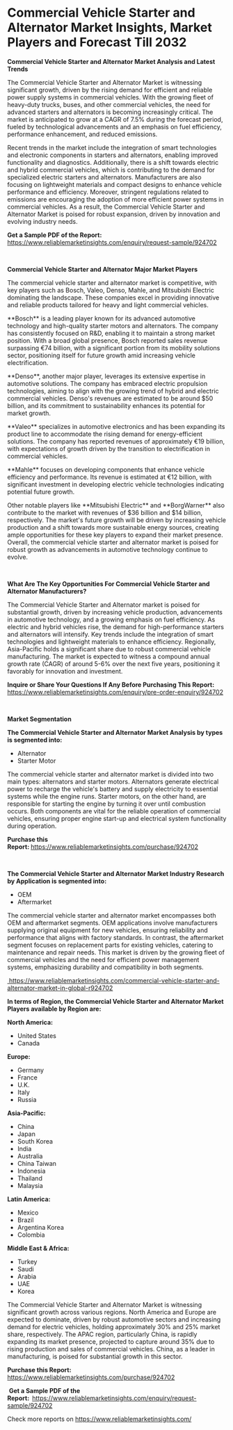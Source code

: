 <p><h1>Commercial Vehicle Starter and Alternator Market Insights, Market Players and Forecast Till 2032</h1></p><p><strong>Commercial Vehicle Starter and Alternator Market Analysis and Latest Trends</strong></p>
<p><p>The Commercial Vehicle Starter and Alternator Market is witnessing significant growth, driven by the rising demand for efficient and reliable power supply systems in commercial vehicles. With the growing fleet of heavy-duty trucks, buses, and other commercial vehicles, the need for advanced starters and alternators is becoming increasingly critical. The market is anticipated to grow at a CAGR of 7.5% during the forecast period, fueled by technological advancements and an emphasis on fuel efficiency, performance enhancement, and reduced emissions.</p><p>Recent trends in the market include the integration of smart technologies and electronic components in starters and alternators, enabling improved functionality and diagnostics. Additionally, there is a shift towards electric and hybrid commercial vehicles, which is contributing to the demand for specialized electric starters and alternators. Manufacturers are also focusing on lightweight materials and compact designs to enhance vehicle performance and efficiency. Moreover, stringent regulations related to emissions are encouraging the adoption of more efficient power systems in commercial vehicles. As a result, the Commercial Vehicle Starter and Alternator Market is poised for robust expansion, driven by innovation and evolving industry needs.</p></p>
<p><strong>Get a Sample PDF of the Report:&nbsp;</strong> <a href="https://www.reliablemarketinsights.com/enquiry/request-sample/924702?utm_campaign=3523&utm_medium=2&utm_source=Github&utm_content=ia&utm_term=24032025&utm_id=commercial-vehicle-starter-and-alternator">https://www.reliablemarketinsights.com/enquiry/request-sample/924702</a></p>
<p>&nbsp;</p>
<p><strong>Commercial Vehicle Starter and Alternator Major Market Players</strong></p>
<p><p>The commercial vehicle starter and alternator market is competitive, with key players such as Bosch, Valeo, Denso, Mahle, and Mitsubishi Electric dominating the landscape. These companies excel in providing innovative and reliable products tailored for heavy and light commercial vehicles.</p><p>**Bosch** is a leading player known for its advanced automotive technology and high-quality starter motors and alternators. The company has consistently focused on R&D, enabling it to maintain a strong market position. With a broad global presence, Bosch reported sales revenue surpassing €74 billion, with a significant portion from its mobility solutions sector, positioning itself for future growth amid increasing vehicle electrification.</p><p>**Denso**, another major player, leverages its extensive expertise in automotive solutions. The company has embraced electric propulsion technologies, aiming to align with the growing trend of hybrid and electric commercial vehicles. Denso's revenues are estimated to be around $50 billion, and its commitment to sustainability enhances its potential for market growth.</p><p>**Valeo** specializes in automotive electronics and has been expanding its product line to accommodate the rising demand for energy-efficient solutions. The company has reported revenues of approximately €19 billion, with expectations of growth driven by the transition to electrification in commercial vehicles.</p><p>**Mahle** focuses on developing components that enhance vehicle efficiency and performance. Its revenue is estimated at €12 billion, with significant investment in developing electric vehicle technologies indicating potential future growth.</p><p>Other notable players like **Mitsubishi Electric** and **BorgWarner** also contribute to the market with revenues of $36 billion and $14 billion, respectively. The market's future growth will be driven by increasing vehicle production and a shift towards more sustainable energy sources, creating ample opportunities for these key players to expand their market presence. Overall, the commercial vehicle starter and alternator market is poised for robust growth as advancements in automotive technology continue to evolve.</p></p>
<p>&nbsp;</p>
<p><strong>What Are The Key Opportunities For Commercial Vehicle Starter and Alternator Manufacturers?</strong></p>
<p><p>The Commercial Vehicle Starter and Alternator market is poised for substantial growth, driven by increasing vehicle production, advancements in automotive technology, and a growing emphasis on fuel efficiency. As electric and hybrid vehicles rise, the demand for high-performance starters and alternators will intensify. Key trends include the integration of smart technologies and lightweight materials to enhance efficiency. Regionally, Asia-Pacific holds a significant share due to robust commercial vehicle manufacturing. The market is expected to witness a compound annual growth rate (CAGR) of around 5-6% over the next five years, positioning it favorably for innovation and investment.</p></p>
<p><strong>Inquire or Share Your Questions If Any Before Purchasing This Report:</strong> <a href="https://www.reliablemarketinsights.com/enquiry/pre-order-enquiry/924702?utm_campaign=3523&utm_medium=2&utm_source=Github&utm_content=ia&utm_term=24032025&utm_id=commercial-vehicle-starter-and-alternator">https://www.reliablemarketinsights.com/enquiry/pre-order-enquiry/924702</a></p>
<p>&nbsp;</p>
<p><strong>Market Segmentation</strong></p>
<p><strong>The Commercial Vehicle Starter and Alternator Market Analysis by types is segmented into:</strong></p>
<p><ul><li>Alternator</li><li>Starter Motor</li></ul></p>
<p><p>The commercial vehicle starter and alternator market is divided into two main types: alternators and starter motors. Alternators generate electrical power to recharge the vehicle's battery and supply electricity to essential systems while the engine runs. Starter motors, on the other hand, are responsible for starting the engine by turning it over until combustion occurs. Both components are vital for the reliable operation of commercial vehicles, ensuring proper engine start-up and electrical system functionality during operation.</p></p>
<p><strong>Purchase this Report:&nbsp;</strong><a href="https://www.reliablemarketinsights.com/purchase/924702?utm_campaign=3523&utm_medium=2&utm_source=Github&utm_content=ia&utm_term=24032025&utm_id=commercial-vehicle-starter-and-alternator">https://www.reliablemarketinsights.com/purchase/924702</a></p>
<p>&nbsp;</p>
<p><strong>The Commercial Vehicle Starter and Alternator Market Industry Research by Application is segmented into:</strong></p>
<p><ul><li>OEM</li><li>Aftermarket</li></ul></p>
<p><p>The commercial vehicle starter and alternator market encompasses both OEM and aftermarket segments. OEM applications involve manufacturers supplying original equipment for new vehicles, ensuring reliability and performance that aligns with factory standards. In contrast, the aftermarket segment focuses on replacement parts for existing vehicles, catering to maintenance and repair needs. This market is driven by the growing fleet of commercial vehicles and the need for efficient power management systems, emphasizing durability and compatibility in both segments.</p></p>
<p><a href="https://www.reliablemarketinsights.com/commercial-vehicle-starter-and-alternator-market-in-global-r924702?utm_campaign=3523&utm_medium=2&utm_source=Github&utm_content=ia&utm_term=24032025&utm_id=commercial-vehicle-starter-and-alternator">&nbsp;https://www.reliablemarketinsights.com/commercial-vehicle-starter-and-alternator-market-in-global-r924702</a></p>
<p><strong>In terms of Region, the Commercial Vehicle Starter and Alternator Market Players available by Region are:</strong></p>
<p>
    <p> <strong> North America: </strong>
        <ul>
            <li>United States</li>
            <li>Canada</li>
        </ul>
        </p> 
    <p> <strong> Europe: </strong>
        <ul>
            <li>Germany</li>
            <li>France</li>
            <li>U.K.</li>
            <li>Italy</li>
            <li>Russia</li>
        </ul>
        </p> 
    <p> <strong> Asia-Pacific: </strong>
        <ul>
            <li>China</li>
            <li>Japan</li>
            <li>South Korea</li>
            <li>India</li>
            <li>Australia</li>
            <li>China Taiwan</li>
            <li>Indonesia</li>
            <li>Thailand</li>
            <li>Malaysia</li>
        </ul>
        </p> 
    <p> <strong> Latin America: </strong>
        <ul>
            <li>Mexico</li>
            <li>Brazil</li>
            <li>Argentina Korea</li>
            <li>Colombia</li>
        </ul>
        </p> 
    <p> <strong> Middle East & Africa: </strong>
        <ul>
            <li>Turkey</li>
            <li>Saudi</li>
            <li>Arabia</li>
            <li>UAE</li>
            <li>Korea</li>
        </ul>
    </p>
    </p>
<p><p>The Commercial Vehicle Starter and Alternator Market is witnessing significant growth across various regions. North America and Europe are expected to dominate, driven by robust automotive sectors and increasing demand for electric vehicles, holding approximately 30% and 25% market share, respectively. The APAC region, particularly China, is rapidly expanding its market presence, projected to capture around 35% due to rising production and sales of commercial vehicles. China, as a leader in manufacturing, is poised for substantial growth in this sector.</p></p>
<p><strong>Purchase this Report: </strong><a href="https://www.reliablemarketinsights.com/purchase/924702?utm_campaign=3523&utm_medium=2&utm_source=Github&utm_content=ia&utm_term=24032025&utm_id=commercial-vehicle-starter-and-alternator">https://www.reliablemarketinsights.com/purchase/924702</a></p>
<p>&nbsp;<strong>Get a Sample PDF of the Report:&nbsp;&nbsp;</strong><a href="https://www.reliablemarketinsights.com/enquiry/request-sample/924702?utm_campaign=3523&utm_medium=2&utm_source=Github&utm_content=ia&utm_term=24032025&utm_id=commercial-vehicle-starter-and-alternator">https://www.reliablemarketinsights.com/enquiry/request-sample/924702</a></p>
<p><strong></strong></p>
<p>Check more reports on <a href="https://www.reliablemarketinsights.com/?utm_campaign=3523&utm_medium=2&utm_source=Github&utm_content=ia&utm_term=24032025&utm_id=commercial-vehicle-starter-and-alternator">https://www.reliablemarketinsights.com/</a></p>